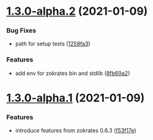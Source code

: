 # [1.3.0-alpha.2](https://github.com/DingoMacaroni/zokrates.js/compare/v1.3.0-alpha.1...v1.3.0-alpha.2) (2021-01-09)


### Bug Fixes

* path for setup tests ([1258fa3](https://github.com/DingoMacaroni/zokrates.js/commit/1258fa3dd73cdbc98a89c649dc7dd4830c8e5b14))


### Features

* add env for zokrates bin and stdlib ([8fb69a2](https://github.com/DingoMacaroni/zokrates.js/commit/8fb69a231bafd0c3223e30374a505c68314d887b))

# [1.3.0-alpha.1](https://github.com/DingoMacaroni/zokrates.js/compare/v1.2.0...v1.3.0-alpha.1) (2021-01-09)


### Features

* introduce features from zokrates 0.6.3 ([f53f17e](https://github.com/DingoMacaroni/zokrates.js/commit/f53f17e904a2abba421c08e8ee476be399b40b0e))

